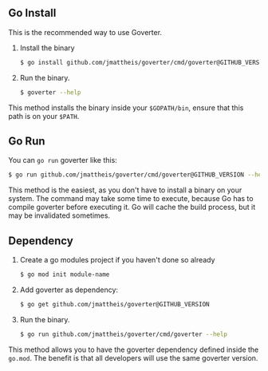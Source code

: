 ## Go Install

This is the recommended way to use Goverter.

1. Install the binary

    ```bash
    $ go install github.com/jmattheis/goverter/cmd/goverter@GITHUB_VERSION
    ```

1. Run the binary.

    ```bash
    $ goverter --help
    ```

This method installs the binary inside your `$GOPATH/bin`, ensure that this
path is on your `$PATH`. 

## Go Run

You can `go run` goverter like this:

```bash
$ go run github.com/jmattheis/goverter/cmd/goverter@GITHUB_VERSION --help
```

This method is the easiest, as you don't have to install a binary on your
system. The command may take some time to execute, because Go has to compile
goverter before executing it. Go will cache the build process, but it may be
invalidated sometimes. 

## Dependency

1. Create a go modules project if you haven't done so already

    ```bash
    $ go mod init module-name
    ```

1. Add goverter as dependency:

    ```bash
    $ go get github.com/jmattheis/goverter@GITHUB_VERSION
    ```

1. Run the binary.

    ```bash
    $ go run github.com/jmattheis/goverter/cmd/goverter --help
    ```

This method allows you to have the goverter dependency defined inside the
`go.mod`. The benefit is that all developers will use the same goverter
version.
